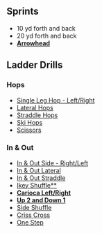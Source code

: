 ## Sprints

- 10 yd forth and back
- 20 yd forth and back
- [**Arrowhead**](https://youtu.be/Zdq6X4QlRg4?si=xHImI6H2fJifAUQa)


## Ladder Drills

### Hops

- [Single Leg Hop - Left/Right](https://youtu.be/w0w0guXp6Vk?si=tCvd8PY9HdY5eIpB)
- [Lateral Hops](https://youtu.be/ZpvyuLIIGk8)
- [Straddle Hops](https://youtu.be/SY0GP3-ILKc)
- [Ski Hops](https://youtu.be/3nVk73ghy5c?si=euRASDNmcUWhcWBK&t=4)
- [Scissors](https://youtu.be/fykWsVFsoeA)

### In & Out
- [In & Out Side - Right/Left](https://youtu.be/jpdPCWOmCP8)
- [In & Out Lateral](https://youtu.be/ZpvyuLIIGk8)
- [In & Out Straddle](https://youtu.be/0UrryVgxU4w)
- [Ikey Shuffle**](https://youtu.be/6BX0T971Ul0?si=mLi4akTLgzU3gglz)
- [**Carioca Left/Right**](https://youtu.be/gsVlMMiRiWI?si=UtKcBj5iX-hCHR7c)
- [**Up 2 and Down 1**](https://youtu.be/RIHeWZwvlXU?si=BxKy4QmTv2WlsokY)
- [Side Shuffle](https://youtu.be/PTEMvHPt5fU)
- [Criss Cross](https://youtu.be/TvNwxLbT7qc)
- [One Step](https://youtu.be/TOOib9VaDA0)

